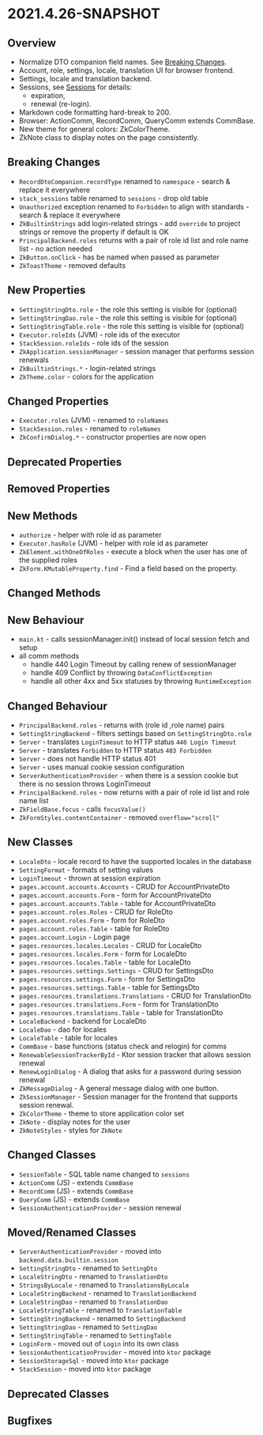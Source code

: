 # 2021.4.26-SNAPSHOT

## Overview

* Normalize DTO companion field names. See [Breaking Changes](#Breaking-Changes).
* Account, role, settings, locale, translation UI for browser frontend.
* Settings, locale and translation backend.
* Sessions, see [Sessions](../guides/Sessions.md) for details:
  * expiration,
  * renewal (re-login).
* Markdown code formatting hard-break to 200.
* Browser: ActionComm, RecordComm, QueryComm extends CommBase.
* New theme for general colors: ZkColorTheme.
* ZkNote class to display notes on the page consistently.

## Breaking Changes

* `RecordDtoCompanion.recordType` renamed to `namespace` - search & replace it everywhere
* `stack_sessions` table renamed to `sessions` - drop old table
* `Unauthorized` exception renamed to `Forbidden` to align with standards - search & replace it everywhere
* `ZkBuiltinStrings` add login-related strings - add `override` to project strings or remove the property if default is OK
* `PrincipalBackend.roles` returns with a pair of role id list and role name list - no action needed
* `ZkButton.onClick` - has be named when passed as parameter
* `ZkToastTheme` - removed defaults

## New Properties

* `SettingStringDto.role` - the role this setting is visible for (optional)
* `SettingStringDao.role` - the role this setting is visible for (optional)
* `SettingStringTable.role` - the role this setting is visible for (optional)
* `Executor.roleIds` (JVM) - role ids of the executor
* `StackSession.roleIds` - role ids of the session
* `ZkApplication.sessionManager` - session manager that performs session renewals
* `ZkBuiltinStrings.*` - login-related strings
* `ZkTheme.color` - colors for the application

## Changed Properties

* `Executor.roles` (JVM) - renamed to `roleNames`
* `StackSession.roles` - renamed to `roleNames`
* `ZkConfirmDialog.*` - constructor properties are now open

## Deprecated Properties

## Removed Properties

## New Methods

* `authorize` - helper with role id as parameter
* `Executor.hasRole` (JVM) - helper with role id as parameter
* `ZkElement.withOneOfRoles` - execute a block when the user has one of the supplied roles
* `ZkForm.KMutableProperty.find` - Find a field based on the property.

## Changed Methods

## New Behaviour

* `main.kt` - calls sessionManager.init() instead of local session fetch and setup
* all comm methods
  * handle 440 Login Timeout by calling renew of sessionManager
  * handle 409 Conflict by throwing `DataConflictException`
  * handle all other 4xx and 5xx statuses by throwing `RuntimeException`

## Changed Behaviour

* `PrincipalBackend.roles` - returns with (role id ,role name) pairs
* `SettingStringBackend` - filters settings based on `SettingStringDto.role`
* `Server` - translates `LoginTimeout` to HTTP status `440 Login Timeout`
* `Server` - translates `Forbidden` to HTTP status `403 Forbidden`
* `Server` - does not handle HTTP status 401
* `Server` - uses manual cookie session configuration
* `ServerAuthenticationProvider` - when there is a session cookie but there is no session throws LoginTimeout
* `PrincipalBackend.roles` - now returns with a pair of role id list and role name list
* `ZkFieldBase.focus` - calls `focusValue()`
* `ZkFormStyles.contentContainer` - removed `overflow="scroll"`

## New Classes

* `LocaleDto` - locale record to have the supported locales in the database
* `SettingFormat` - formats of setting values
* `LoginTimeout` - thrown at session expiration
* `pages.account.accounts.Accounts` - CRUD for AccountPrivateDto
* `pages.account.accounts.Form` - form for AccountPrivateDto
* `pages.account.accounts.Table` - table for AccountPrivateDto
* `pages.account.roles.Roles` - CRUD for RoleDto
* `pages.account.roles.Form` - form for RoleDto
* `pages.account.roles.Table` - table for RoleDto
* `pages.account.Login` - Login page
* `pages.resources.locales.Locales` - CRUD for LocaleDto
* `pages.resources.locales.Form` - form for LocaleDto
* `pages.resources.locales.Table` - table for LocaleDto
* `pages.resources.settings.Settings` - CRUD for SettingsDto
* `pages.resources.settings.Form` - form for SettingsDto
* `pages.resources.settings.Table` - table for SettingsDto
* `pages.resources.translations.Translations` - CRUD for TranslationDto
* `pages.resources.translations.Form` - form for TranslationDto
* `pages.resources.translations.Table` - table for TranslationDto
* `LocaleBackend` - backend for LocaleDto
* `LocaleDao` - dao for locales
* `LocaleTable` - table for locales
* `CommBase` - base functions (status check and relogin) for comms
* `RenewableSessionTrackerById` - Ktor session tracker that allows session renewal
* `RenewLoginDialog` - A dialog that asks for a password during session renewal
* `ZkMessageDialog` - A general message dialog with one button.
* `ZkSessionManager` - Session manager for the frontend that supports session renewal.
* `ZkColorTheme` - theme to store application color set
* `ZkNote` - display notes for the user
* `ZkNoteStyles` - styles for `ZkNote`

## Changed Classes

* `SessionTable` - SQL table name changed to `sessions`
* `ActionComm` (JS) - extends `CommBase`
* `RecordComm` (JS) - extends `CommBase`
* `QueryComm` (JS) - extends `CommBase`
* `SessionAuthenticationProvider` - session renewal

## Moved/Renamed Classes

* `ServerAuthenticationProvider` - moved into `backend.data.builtin.session`
* `SettingStringDto` - renamed to `SettingDto`
* `LocaleStringDto` - renamed to `TranslationDto`
* `StringsByLocale` - renamed to `TranslationsByLocale`
* `LocaleStringBackend` - renamed to `TranslationBackend`
* `LocaleStringDao` - renamed to `TranslationDao`
* `LocaleStringTable` - renamed to `TranslationTable`
* `SettingStringBackend` - renamed to `SettingBackend`
* `SettingStringDao` - renamed to `SettingDao`
* `SettingStringTable` - renamed to `SettingTable`
* `LoginForm` - moved out of `Login` into its own class
* `SessionAuthenticationProvider` - moved into `ktor` package
* `SessionStorageSql` - moved into `ktor` package
* `StackSession` - moved into `ktor` package

## Deprecated Classes

## Bugfixes
